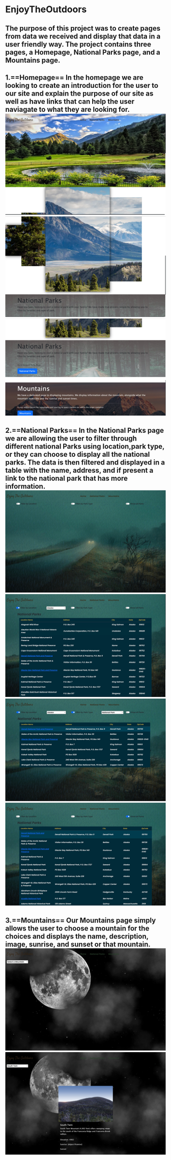 # EnjoyTheOutdoors
The purpose of this project was to create pages from data we received and display that data in a user friendly way. The project contains three pages, a Homepage, National Parks page, and a Mountains page.
---
1.==Homepage==
In the homepage we are looking to create an introduction for the user to our site and explain the purpose of our site as well as have links that can help the user naviagate to what they are looking for.
![Homepage preview](images/homePreview1.jpg)
![Homepage preview](images/homePreview2.jpg)
![Homepage preview](images/homePreview3.jpg)
---
2.==National Parks==
In the National Parks page we are allowing the user to filter through different national Parks using location,park type, or they can choose to display all the national parks. The data is then filtered and displayed in a table with the name, address, and if present a link to the national park that has more information.
![National Parks preview](images/nationaParksPreview1.jpg)
![National Parks preview](images/nationaParksPreview2.jpg)
![National Parks preview](images/nationaParksPreview3.jpg)
![National Parks preview](images/nationaParksPreview4.jpg)
---
3.==Mountains==
Our Mountains page simply allows the user to choose a mountain for the choices and displays the name, description, image, sunrise, and sunset or that mountain. 
![mountains page preview](images/mountainsPreview1.jpg)
![mountains page preview](images/mountainsPreview2.jpg)
---